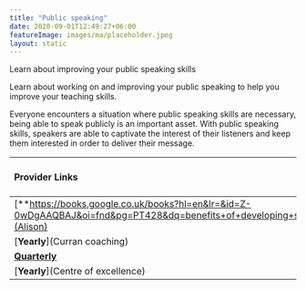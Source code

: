 ```yaml
---
title: "Public speaking"
date: 2020-09-01T12:49:27+06:00
featureImage: images/ma/placeholder.jpeg
layout: static
---
```


Learn about improving your public speaking skills

Learn about working on and improving your public speaking to help you improve your teaching skills.

Everyone encounters a situation where public speaking skills are necessary, being able to speak publicly is an important asset. With public speaking skills, speakers are able to captivate the interest of their listeners and keep them interested in order to deliver their message.

| Provider Links      | Free or Paid  |  
| :-----------          | :--------------:      |  
| [**https://books.google.co.uk/books?hl=en&lr=&id=Z-0wDgAAQBAJ&oi=fnd&pg=PT428&dq=benefits+of+developing+skills&ots=ZL4u8aXMjE&sig=Xm7GvPGJ6gV7RnJTzDNCc0wFuc8&redir_esc=y#v=onepage&q=benefits%20of%20developing%20skills&f=false**](Alison) | Online | 
| [**Yearly**](Curran coaching) | Online | 
| [**Quarterly**](Ihasco) | Online | 
| [**Yearly**](Centre of excellence) | Online | 
  

<br/><br/>






